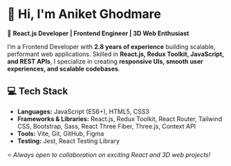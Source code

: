# 👋 Hi, I'm Aniket Ghodmare  

🚀 **React.js Developer | Frontend Engineer | 3D Web Enthusiast**  

I’m a Frontend Developer with **2.8 years of experience** building scalable, performant web applications. Skilled in **React.js, Redux Toolkit, JavaScript, and REST APIs**, I specialize in creating **responsive UIs, smooth user experiences, and scalable codebases**. 

## 💻 Tech Stack  
- **Languages:** JavaScript (ES6+), HTML5, CSS3  
- **Frameworks & Libraries:** React.js, Redux Toolkit, React Router, Tailwind CSS, Bootstrap, Sass, React Three Fiber, Three.js, Context API  
- **Tools:** Vite, Git, GitHub, Figma  
- **Testing:** Jest, React Testing Library  

⭐️ *Always open to collaboration on exciting React and 3D web projects!*  
